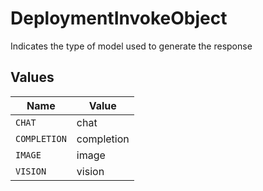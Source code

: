 # DeploymentInvokeObject

Indicates the type of model used to generate the response


## Values

| Name         | Value        |
| ------------ | ------------ |
| `CHAT`       | chat         |
| `COMPLETION` | completion   |
| `IMAGE`      | image        |
| `VISION`     | vision       |